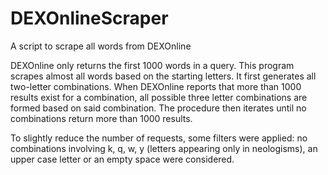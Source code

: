 # DEXOnlineScraper
A script to scrape all words from DEXOnline

DEXOnline only returns the first 1000 words in a query. This program scrapes almost all words based on the starting letters. It first generates all two-letter combinations. When DEXOnline reports that more than 1000 results exist for a combination, all possible three letter combinations are formed based on said combination. The procedure then iterates until no combinations return more than 1000 results.

To slightly reduce the number of requests, some filters were applied: no combinations involving k, q, w, y (letters appearing only in neologisms), an upper case letter or an empty space were considered.
